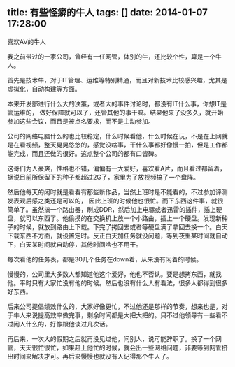 title: 有些怪癖的牛人
tags: []
date: 2014-01-07 17:28:00
---

喜欢AV的牛人

我之前带过的一家公司，曾经有一任网管，体别的牛，还比较个性，算是一个牛人。

首先是技术牛，对于IT管理、运维等特别精通，而且对新技术比较感兴趣，尤其是虚拟化，自动构建等方面。

本来开发部进行什么大的决策，或者大的事件讨论时，都没有IT什么事，你想IT是管运维的， 做好保障就可以了，还管其他的事干嘛。结果他来了没多久，就开始参加这些会议，而且是被点名要求，而不是主动参加。

公司的网络电脑什么的也比较稳定，什么时候看他，什么时候在玩，不是在上网就是在看视频，整天晃晃悠悠的，感觉没啥事，干什么事都好像慢一拍，但是工作都能完成，而且还做的很好。这点整个公司的都有口皆碑。

这哥们为人豪爽，性格也不错，偏偏有一大爱好，喜欢看A片，而且看过都留着，据说目前所保留下的种子都超过2G了，家里为了放视频搞了一个盘阵。
<!--more-->
然后他每天的闲时就是看看有那些新作品，当然上班时是不能看的，不过参加评测发表观后感之类还是可以的， 因此上班的时候他也很忙。而下东西这件事，就很简单了。虽然搞一个路由器，刷成DDR，然后加上电骡或者迅雷的插件，插上硬盘，就可以东西了。他偷摸的在交换机上放一个小路由，插上一个硬盘。发现新种子的时候，就放到路由上下载。下完了拷回去或者等硬盘满了拿回去换一个。白天下载东西不方面，就设置定时。反正白天加任务就没问题，等到夜里某时间就自动下，白天某时间就自动停，其他时间啥也不用干。

每次看他的任务表，都是30几个任务在down着，从来没有闲着的时候。

慢慢的，公司里大多数人都知道他这个爱好，他也不否认。要是想拷东西，就找他。平时只有大家忙没有他的时候。然后也没有什么人有看法，很多人都得到很多好东西。

后来公司提倡绩效什么的，大家好像更忙，不过他还是那样的节奏，想来也是，对于牛人来说提高效率做完事，剩余时间都是大把大把的。只不过他领导有一些看不过闲人什么的，好像跟他谈过几次话。

再后来，一次大的假期之后就再没见过他，问别人，说可能辞职了。换了一个网管，天天很忙很忙，如果赶上他忙的时候，就会出一些网络问题，非要等到网管挤出时间来解决才可。再后来慢慢也就没有人记得那个牛人了。